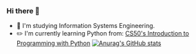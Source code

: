 ### Hi there 👋

<!--
**LukBlan/LukBlan** is a ✨ _special_ ✨ repository because its `README.md` (this file) appears on your GitHub profile.
-->

- :book: I'm studying Information Systems Engineering.
- :pencil2: I'm currently learning Python from: [CS50's Introduction to Programming with Python](https://www.edx.org/course/cs50s-introduction-to-programming-with-python)
[![Anurag's GitHub stats](https://github-readme-stats.vercel.app/api?username=LukBlan)](https://github.com/anuraghazra/github-readme-stats)
